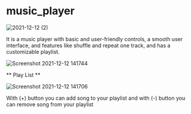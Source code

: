 # music_player
![2021-12-12 (2)](https://user-images.githubusercontent.com/69577099/145706132-cc51d35e-2829-4a47-80d6-8a8bac6e459f.png)

It is a music player with basic and user-friendly controls, a smooth user interface, and features like shuffle and repeat one track, and has a customizable playlist.

![Screenshot 2021-12-12 141744](https://user-images.githubusercontent.com/69577099/145706135-b4eeaa5c-bc47-4ed3-a340-104efe8cb25a.png)

**
Play List **

![Screenshot 2021-12-12 141706](https://user-images.githubusercontent.com/69577099/145706134-05831837-7d47-4cc9-8c7f-ebf7f1a1ecb1.png)

With (+) button you can add song to your playlist and with (-) button you can remove song from your playlist
